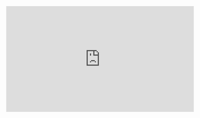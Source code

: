 <style>
.resp-container {
    position: relative;
    overflow: hidden;
    padding-top: 56.25%;
}

.testiframe {
    position: absolute;
    top: 0;
    left: 0;
    width: 100%;
    height: 100%;
    border: 0;
}
</style>




<div class="resp-container">
    <iframe class="testiframe" src="https://github.com/ale-tom/Lecture_Neurophysiological_Measures_of_Cognition/blob/gh-pages/Neurophysiology_tutorial.html"
    
src="https://github.com/ale-tom/Lecture_Neurophysiological_Measures_of_Cognition/blob/gh-pages/Part1_fMRI_slides.html"    

src="https://github.com/ale-tom/Lecture_Neurophysiological_Measures_of_Cognition/blob/gh-pages/Part2_Eye_Tracking_slides.html"      
   
src="https://github.com/ale-tom/Lecture_Neurophysiological_Measures_of_Cognition/blob/gh-pages/Part3_EEG_slides.html" 
 
    >
    
      Fallback text here for unsupporting browsers, of which there are scant few.
    </iframe>
</div>

